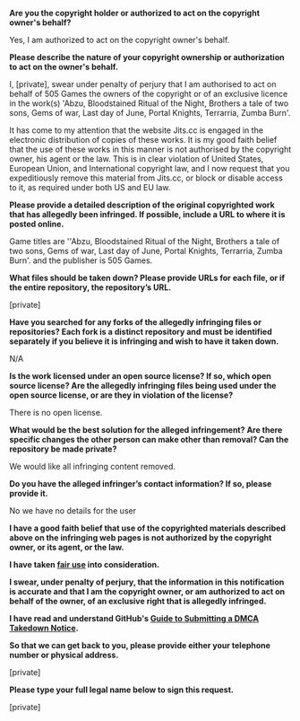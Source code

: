 **Are you the copyright holder or authorized to act on the copyright owner's behalf?**

Yes, I am authorized to act on the copyright owner's behalf.

**Please describe the nature of your copyright ownership or authorization to act on the owner's behalf.**

I, [private], swear under penalty of perjury that I am authorised to act on behalf of 505 Games the owners of the copyright or of an exclusive licence in the work(s) 'Abzu, Bloodstained Ritual of the Night, Brothers a tale of two sons, Gems of war, Last day of June, Portal Knights, Terrarria, Zumba Burn'.

It has come to my attention that the website Jits.cc is engaged in the electronic distribution of copies of these works. It is my good faith belief that the use of these works in this manner is not authorised by the copyright owner, his agent or the law. This is in clear violation of United States, European Union, and International copyright law, and I now request that you expeditiously remove this material from Jits.cc, or block or disable access to it, as required under both US and EU law.

**Please provide a detailed description of the original copyrighted work that has allegedly been infringed. If possible, include a URL to where it is posted online.**

Game titles are ''Abzu, Bloodstained Ritual of the Night, Brothers a tale of two sons, Gems of war, Last day of June, Portal Knights, Terrarria, Zumba Burn'. and the publisher is 505 Games.

**What files should be taken down? Please provide URLs for each file, or if the entire repository, the repository’s URL.**

[private]  

**Have you searched for any forks of the allegedly infringing files or repositories? Each fork is a distinct repository and must be identified separately if you believe it is infringing and wish to have it taken down.**

N/A

**Is the work licensed under an open source license? If so, which open source license? Are the allegedly infringing files being used under the open source license, or are they in violation of the license?**

There is no open license.

**What would be the best solution for the alleged infringement? Are there specific changes the other person can make other than removal? Can the repository be made private?**

We would like all infringing content removed.

**Do you have the alleged infringer’s contact information? If so, please provide it.**

No we have no details for the user

**I have a good faith belief that use of the copyrighted materials described above on the infringing web pages is not authorized by the copyright owner, or its agent, or the law.**

**I have taken <a href="https://www.lumendatabase.org/topics/22">fair use</a> into consideration.**

**I swear, under penalty of perjury, that the information in this notification is accurate and that I am the copyright owner, or am authorized to act on behalf of the owner, of an exclusive right that is allegedly infringed.**

**I have read and understand GitHub's <a href="https://help.github.com/articles/guide-to-submitting-a-dmca-takedown-notice/">Guide to Submitting a DMCA Takedown Notice</a>.**

**So that we can get back to you, please provide either your telephone number or physical address.**

[private]  

**Please type your full legal name below to sign this request.**

[private]  
